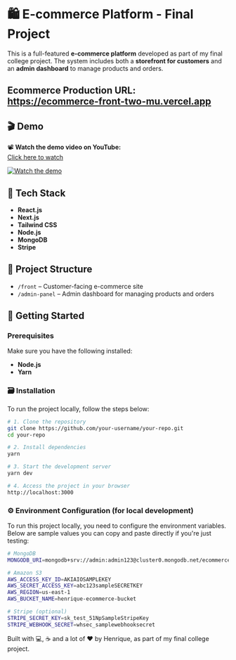 # 🛍️ E-commerce Platform - Final Project

This is a full-featured **e-commerce platform** developed as part of my final college project. The system includes both a **storefront for customers** and an **admin dashboard** to manage products and orders.
## Ecommerce Production URL: https://ecommerce-front-two-mu.vercel.app
## 🎬 Demo

📽️ **Watch the demo video on YouTube:**  
[Click here to watch](https://youtu.be/_WcMT4YzoqM)

[![Watch the demo](https://img.youtube.com/vi/_WcMT4YzoqM/maxresdefault.jpg)](https://youtu.be/_WcMT4YzoqM)


## 🔧 Tech Stack

- **React.js**
- **Next.js**
- **Tailwind CSS**
- **Node.js**
- **MongoDB**
- **Stripe**

## 📁 Project Structure

- `/front` – Customer-facing e-commerce site
- `/admin-panel` – Admin dashboard for managing products and orders

## 🚀 Getting Started

### Prerequisites

Make sure you have the following installed:

- **Node.js**
- **Yarn**

### 🗃️ Installation

To run the project locally, follow the steps below:

```bash
# 1. Clone the repository
git clone https://github.com/your-username/your-repo.git
cd your-repo

# 2. Install dependencies
yarn

# 3. Start the development server
yarn dev

# 4. Access the project in your browser
http://localhost:3000
```

### ⚙️ Environment Configuration (for local development)

To run this project locally, you need to configure the environment variables.
Below are sample values you can copy and paste directly if you're just testing:

```bash
# MongoDB
MONGODB_URI=mongodb+srv://admin:admin123@cluster0.mongodb.net/ecommerce?retryWrites=true&w=majority

# Amazon S3
AWS_ACCESS_KEY_ID=AKIAIOSAMPLEKEY
AWS_SECRET_ACCESS_KEY=abc123sampleSECRETKEY
AWS_REGION=us-east-1
AWS_BUCKET_NAME=henrique-ecommerce-bucket

# Stripe (optional)
STRIPE_SECRET_KEY=sk_test_51NpSampleStripeKey
STRIPE_WEBHOOK_SECRET=whsec_samplewebhooksecret

```

Built with 💻, ☕ and a lot of ❤️ by Henrique, as part of my final college project.
